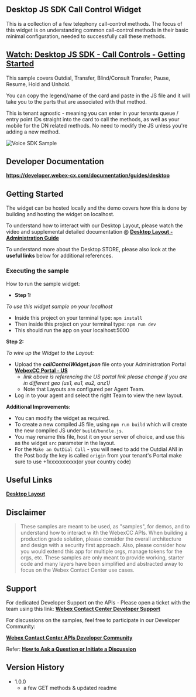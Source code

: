 ## Desktop JS SDK Call Control Widget

This is a collection of a few telephony call-control methods. The focus of this widget is on understanding common call-control methods in their basic minimal configuration, needed to successfully call these methods.

## [Watch: Desktop JS SDK - Call Controls - Getting Started](https://app.vidcast.io/share/26f9237a-1401-46d3-9ca4-a4260bd01533)

This sample covers Outdial, Transfer, Blind/Consult Transfer, Pause, Resume, Hold and Unhold.

You can copy the legend/name of the card and paste in the JS file and it will take you to the parts that are associated with that method.

This is tenant agnostic - meaning you can enter in your tenants queue / entry point IDs straight into the card to call the methods, as well as your mobile for the DN related methods. No need to modify the JS unless you're adding a new method.

![Voice SDK Sample](./images/voice-sdk-sample.png)

## Developer Documentation

**https://developer.webex-cx.com/documentation/guides/desktop**

## Getting Started

The widget can be hosted locally and the demo covers how this is done by building and hosting the widget on localhost.

To understand how to interact with our Desktop Layout, please watch the video and supplemental detailed documentation @ **[Desktop Layout - Administration Guide](https://www.cisco.com/c/en/us/td/docs/voice_ip_comm/cust_contact/contact_center/webexcc/SetupandAdministrationGuide_2/b_mp-release-2/b_cc-release-2_chapter_011.html#topic_8230815F4023699032326F948C3F1495)**

To understand more about the Desktop STORE, please also look at the **useful links** below for additional references.

### Executing the sample

How to run the sample widget:

- **Step 1:**

_To use this widget sample on your localhost_

- Inside this project on your terminal type: `npm install`
- Then inside this project on your terminal type: `npm run dev`
- This should run the app on your localhost:5000

**Step 2:**

_To wire up the Widget to the Layout:_

- Upload the **_callControlWidget.json_** file onto your Administration Portal **[WebexCC Portal - US](https://portal.wxcc-us1.cisco.com/portal/home.html#)**
  - _link above is referencing the US portal link please change if you are in different geo (us1, eu1, eu2, anz1)_
  - Note that Layouts are configured per Agent Team.
- Log in to your agent and select the right Team to view the new layout.

**Additional Improvements:**

- You can modify the widget as required.
- To create a new compiled JS file, using `npm run build` which will create the new compiled JS under `build/bundle.js`.
- You may rename this file, host it on your server of choice, and use this as the widget `src` parameter in the layout.
- For the `Make an OutDial Call` - you will need to add the Outdial ANI in the Post body the key is called `origin` from your tenant's Portal make sure to use +1xxxxxxxxxx(or your country code)

## Useful Links

**[Desktop Layout](https://www.cisco.com/c/en/us/td/docs/voice_ip_comm/cust_contact/contact_center/webexcc/SetupandAdministrationGuide_2/b_mp-release-2/b_cc-release-2_chapter_011.html#topic_8230815F4023699032326F948C3F1495)**

## Disclaimer

> These samples are meant to be used, as "samples", for demos, and to understand how to interact w
> ith the WebexCC APIs.
> When building a production grade solution, please consider the overall architecture and design with a security first approach.
> Also, please consider how you would extend this app for multiple orgs, manage tokens for the orgs, etc.
> These samples are only meant to provide working, starter code and many layers have been simplified and abstracted away to focus on the Webex Contact Center use cases.

## Support

For dedicated Developer Support on the APIs - Please open a ticket with the team using this link: **[Webex Contact Center Developer Support](https://developer.webex-cx.com/support)**

For discussions on the samples, feel free to participate in our Developer Community:

**[Webex Contact Center APIs Developer Community](https://community.cisco.com/t5/contact-center/bd-p/j-disc-dev-contact-center)**

Refer: **[How to Ask a Question or Initiate a Discussion](https://community.cisco.com/t5/contact-center/webex-contact-center-apis-developer-community-and-support/m-p/4558270)**

## Version History

- 1.0.0
  - a few GET methods & updated readme
    <!-- * See [commit change]() or See [release history]() -->
